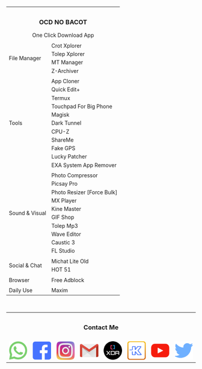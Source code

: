 <table border="0">
<tr>
            <td colspan="2"></td>
</tr>
<tr>
            <td align="center" colspan="2"><h3>OCD NO BACOT</h3>One Click Download App</td>
</tr>
<tr>
            <td colspan="2"></td>
</tr>
<tr>
            <td rowspan="4">File Manager</td>
<td>Crot Xplorer</td>
</tr>
<tr>
<td>Tolep Xplorer</td>
</tr>
<tr>
<td>MT Manager</td>
</tr>
<tr>
<td>Z-Archiver</td>
</tr>
<tr>
            <td colspan="2"></td>
</tr>
<tr>
            <td rowspan="11">Tools</td>
<td>App Cloner</td>
</tr>
<tr>
<td>Quick Edit+</td>
</tr>
<tr>
<td>Termux</td>
</tr>
<tr>
<td>Touchpad For Big Phone</td>
</tr>
<tr>
<td>Magisk</td>
</tr>
<tr>
<td>Dark Tunnel</td>
</tr>
<tr>
<td>CPU-Z</td>
</tr>
<tr>
<td>ShareMe</td>
</tr>
<tr>
<td>Fake GPS</td>
</tr>
<tr>
<td>Lucky Patcher</td>
</tr>
<tr>
<td>EXA System App Remover</td>
</tr>
<tr>
            <td colspan="2"></td>
<tr>
            <td rowspan="10">Sound & Visual</td>
<td>Photo Compressor</td>
</tr>
<tr>
<td>Picsay Pro</td>
</tr>
<tr>
<td>Photo Resizer [Force Bulk]</td>
</tr>
<tr>
<td>MX Player</td>
</tr>
<tr>
<td>Kine Master</td>
</tr>
<tr>
<td>GIF Shop</td>
</tr>
<tr>
<td>Tolep Mp3</td>
</tr>
<tr>
<td>Wave Editor</td>
</tr>
<tr>
<td>Caustic 3</td>
</tr>
<tr>
<td>FL Studio</td>
</tr>
<tr>
            <td colspan="2"></td>
<tr>
            <td rowspan="2">Social & Chat</td>
<td>Michat Lite Old</td>
</tr>
<tr>
<td>HOT 51</td>
</tr>
<tr>
            <td colspan="2"></td>
<tr>
            <td rowspan="1">Browser</td>
<td>Free Adblock</td>
</tr>
<tr>
            <td colspan="2"></td>
<tr>
            <td rowspan="1u">Daily Use</td>
<td>Maxim</td>
</tr>

</table>

</br>

<table border="0">
<tr>
            <td colspan="8"></td>
</tr>
<tr>
            <td align="center" colspan="8"><h3>Contact Me</h3></td>
</tr>
<tr>
            <td colspan="8"></td>
</tr>
<td><img src="https://raw.githubusercontent.com/tolepcoy/tolepcoy/main/image/wa.png" width="50" /><a href="https://wa.me/6289530007577"></td>

<td><img src="https://raw.githubusercontent.com/tolepcoy/tolepcoy/main/image/fb.png" width="50" /><a href="https://facebook.com/tolepcoymalmsteen"></td>

<td><img src="https://raw.githubusercontent.com/tolepcoy/tolepcoy/main/image/ig.png" width="50" /><a href="https://instagram.com/tolepcoy"></td>

<td><img src="https://raw.githubusercontent.com/tolepcoy/tolepcoy/main/image/gm.png" width="50" /><a href="https://gmail.com/account"></td>

<td><img src="https://raw.githubusercontent.com/tolepcoy/tolepcoy/main/image/xda.png" width="50" /><a href="https://xdaforum.com/tolepcoy"></td>

<td><img src="https://raw.githubusercontent.com/tolepcoy/tolepcoy/main/image/kk.png" width="50" /><a href="https://kaskus.co.id/tolepcoy"></td>

<td><img src="https://raw.githubusercontent.com/tolepcoy/tolepcoy/main/image/yt.png" width="50" /><a href="https://youtube.com/tolepcoy"></td>

<td><img src="https://raw.githubusercontent.com/tolepcoy/tolepcoy/main/image/twit.png" width="50" /><a href="https://twitter.com/tolepcoy"></td>
</tr>
</table>
